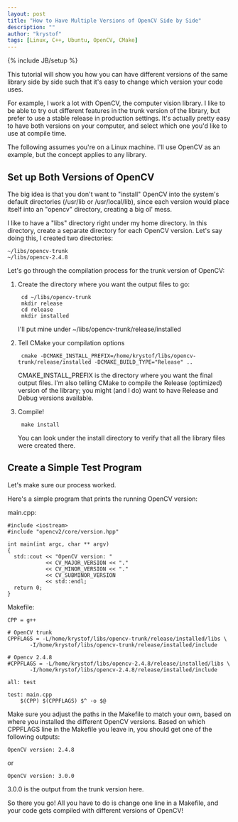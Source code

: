 ```yaml
---
layout: post
title: "How to Have Multiple Versions of OpenCV Side by Side"
description: ""
author: "krystof"
tags: [Linux, C++, Ubuntu, OpenCV, CMake]
---
```

{% include JB/setup %}

This tutorial will show you how you can have different versions of the same library side by side such that it's easy to change which version your code uses.

For example, I work a lot with OpenCV, the computer vision library. I like to be able to try out different features in the trunk version of the library, but prefer to use a stable release in production settings. It's actually pretty easy to have both versions on your computer, and select which one you'd like to use at compile time. 

The following assumes you're on a Linux machine. I'll use OpenCV as an example, but the concept applies to any library.


## Set up Both Versions of OpenCV

The big idea is that you don't want to "install" OpenCV into the system's default directories (/usr/lib or /usr/local/lib), since each version would place itself into an "opencv" directory, creating a big ol' mess.

I like to have a "libs" directory right under my home directory.
In this directory, create a separate directory for each OpenCV version. Let's say doing this, I created two directories:

	~/libs/opencv-trunk
	~/libs/opencv-2.4.8

Let's go through the compilation process for the trunk version of OpenCV:

1. Create the directory where you want the output files to go:

		cd ~/libs/opencv-trunk
		mkdir release
		cd release
		mkdir installed

	I'll put mine under ~/libs/opencv-trunk/release/installed

2. Tell CMake your compilation options

		cmake -DCMAKE_INSTALL_PREFIX=/home/krystof/libs/opencv-trunk/release/installed -DCMAKE_BUILD_TYPE="Release" .. 

	CMAKE_INSTALL_PREFIX is the directory where you want the final output files. I'm also telling CMake to compile the Release (optimized) version of the library; you might (and I do) want to have Release and Debug versions available.

3. Compile!

		make install

	You can look under the install directory to verify that all the library files were created there.



## Create a Simple Test Program

Let's make sure our process worked.

Here's a simple program that prints the running OpenCV version:

main.cpp:
```
#include <iostream>
#include "opencv2/core/version.hpp"

int main(int argc, char ** argv)
{
  std::cout << "OpenCV version: "
            << CV_MAJOR_VERSION << "." 
            << CV_MINOR_VERSION << "."
            << CV_SUBMINOR_VERSION
            << std::endl;
  return 0;
}
```

Makefile:
```
CPP = g++

# OpenCV trunk
CPPFLAGS = -L/home/krystof/libs/opencv-trunk/release/installed/libs \
	   -I/home/krystof/libs/opencv-trunk/release/installed/include

# Opencv 2.4.8
#CPPFLAGS = -L/home/krystof/libs/opencv-2.4.8/release/installed/libs \
	   -I/home/krystof/libs/opencv-2.4.8/release/installed/include

all: test

test: main.cpp
	$(CPP) $(CPPFLAGS) $^ -o $@
```

Make sure you adjust the paths in the Makefile to match your own, based on where you installed the different OpenCV versions. Based on which CPPFLAGS line in the Makefile you leave in, you should get one of the following outputs:
```
OpenCV version: 2.4.8
```
or
```
OpenCV version: 3.0.0
```
3.0.0 is the output from the trunk version here.

So there you go! All you have to do is change one line in a Makefile, and your code gets compiled with different versions of OpenCV!
